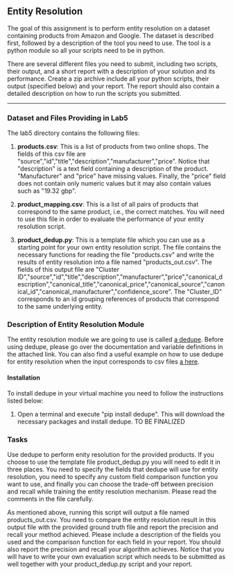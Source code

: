 ## Entity Resolution

The goal of this assignment is to perform entity resolution on a dataset containing products from Amazon and Google. The dataset is described first, followed
by a description of the tool you need to use. The tool is a python module so all your scripts need to be in python. 

There are several different files you need to submit, including two scripts, their output, and a short report with a description of your solution and its performance. Create a zip archive include all your python scripts, their output (specified below) and your report. The report should also contain a detailed description on how to run the scripts you submitted. 

---

### Dataset and Files Providing in Lab5

The lab5 directory contains the following files:

1. **products.csv**: This is a list of products from two online shops. The fields of this csv file are "source","id","title","description","manufacturer","price". Notice that "description" is a text field containing a description of the product. "Manufacturer" and "price" have missing values. Finally, the "price" field does not contain only numeric values but it may also contain values such as "19.32 gbp". 

2. **product_mapping.csv**: This is a list of all pairs of products that correspond to the same product, i.e., the correct matches. You will need to use this file in order to evaluate the performance of your entity resolution script.

3. **product_dedup.py**: This is a template file which you can use as a starting point for your own entity resolution script. The file contains the necessary functions for reading the file "products.csv" and write the results of entity resolution into a file named "products_out.csv". The fields of this output file are "Cluster ID","source","id","title","description","manufacturer","price","canonical_description","canonical_title","canonical_price","canonical_source","canonical_id","canonical_manufacturer","confidence_score". The "Cluster_ID" corresponds to an id grouping references of products that correspond to the same underlying entity. 


### Description of Entity Resolution Module

The entity resolution module we are going to use is called [a dedupe](http://dedupe.readthedocs.org/en/latest/). Before using dedupe, please go over the documentation and variable definitions in the attached link. You can also find a useful example on how to use dedupe for entity resolution when the input corresponds to csv files [a here](https://github.com/datamade/csvdedupe). 

#### Installation 

To install dedupe in your virtual machine you need to follow the instructions listed below:

1. Open a terminal and execute "pip install dedupe". This will download the necessary packages and install dedupe. 
TO BE FINALIZED

### Tasks

Use dedupe to perform enity resolution for the provided products. If you choose to use the template file product_dedup.py you will need to edit it in three places. You need to specify the fields that dedupe will use for entity resolution, you need to specify any custom field comparison function you want to use, and finally you can choose the trade-off between precision and recall while training the entity resolution mechanism. Please read the comments in the file carefully. 

As mentioned above, running this script will output a file named products_out.csv. You need to compare the entity resolution result in this output file with the provided ground truth file and report the precision and recall your method achieved. Please include a description of the fields you used and the comparison function for each field in your report. You should also report the precision and recall your algorithm achieves. Notice that you will have to write your own evaluation script which needs to be submitted as well together with your product_dedup.py script and your report.


